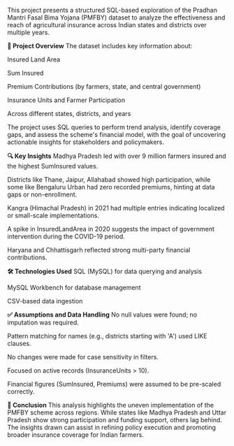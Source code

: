 This project presents a structured SQL-based exploration of the Pradhan Mantri Fasal Bima Yojana (PMFBY) dataset to analyze the effectiveness and reach of agricultural insurance across Indian states and districts over multiple years.

**🧾 Project Overview**
The dataset includes key information about:

Insured Land Area

Sum Insured

Premium Contributions (by farmers, state, and central government)

Insurance Units and Farmer Participation

Across different states, districts, and years

The project uses SQL queries to perform trend analysis, identify coverage gaps, and assess the scheme's financial model, with the goal of uncovering actionable insights for stakeholders and policymakers.

**🔍 Key Insights**
Madhya Pradesh led with over 9 million farmers insured and the highest SumInsured values.

Districts like Thane, Jaipur, Allahabad showed high participation, while some like Bengaluru Urban had zero recorded premiums, hinting at data gaps or non-enrollment.

Kangra (Himachal Pradesh) in 2021 had multiple entries indicating localized or small-scale implementations.

A spike in InsuredLandArea in 2020 suggests the impact of government intervention during the COVID-19 period.

Haryana and Chhattisgarh reflected strong multi-party financial contributions.

**🛠️ Technologies Used**
SQL (MySQL) for data querying and analysis

MySQL Workbench for database management

CSV-based data ingestion

**✅ Assumptions and Data Handling**
No null values were found; no imputation was required.

Pattern matching for names (e.g., districts starting with 'A') used LIKE clauses.

No changes were made for case sensitivity in filters.

Focused on active records (InsuranceUnits > 10).

Financial figures (SumInsured, Premiums) were assumed to be pre-scaled correctly.

**📌 Conclusion**
This analysis highlights the uneven implementation of the PMFBY scheme across regions. While states like Madhya Pradesh and Uttar Pradesh show strong participation and funding support, others lag behind. The insights drawn can assist in refining policy execution and promoting broader insurance coverage for Indian farmers.
